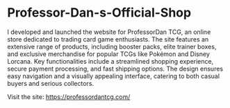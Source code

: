 # Professor-Dan-s-Official-Shop
I developed and launched the website for ProfessorDan TCG, an online store dedicated to trading card game enthusiasts. The site features an extensive range of products, including booster packs, elite trainer boxes, and exclusive merchandise for popular TCGs like Pokémon and Disney Lorcana. Key functionalities include a streamlined shopping experience, secure payment processing, and fast shipping options. The design ensures easy navigation and a visually appealing interface, catering to both casual buyers and serious collectors.

Visit the site: https://professordantcg.com/
